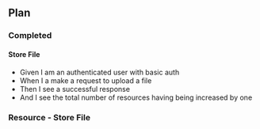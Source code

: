 ## Plan

### Completed

#### Store File
- Given I am an authenticated user with basic auth
- When I a make a request to upload a file
- Then I see a successful response
- And I see the total number of resources having being increased by one


### Resource - Store File